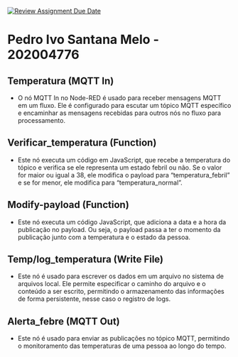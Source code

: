 [![Review Assignment Due Date](https://classroom.github.com/assets/deadline-readme-button-24ddc0f5d75046c5622901739e7c5dd533143b0c8e959d652212380cedb1ea36.svg)](https://classroom.github.com/a/nTFtQnuC)

# Pedro Ivo Santana Melo - 202004776

## Temperatura (MQTT In)
* O nó MQTT In no Node-RED é usado para receber mensagens MQTT em um fluxo. Ele é configurado para escutar um tópico MQTT específico e encaminhar as mensagens recebidas para outros nós no fluxo para processamento.

## Verificar_temperatura (Function)
* Este nó executa um código em JavaScript, que recebe a temperatura do tópico e verifica se ele representa um estado febril ou não. Se o valor for maior ou igual a 38, ele modifica o payload para “temperatura_febril” e se for menor, ele modifica para “temperatura_normal”.

## Modify-payload (Function)
* Este nó executa um código JavaScript, que adiciona a data e a hora da publicação no payload. Ou seja, o payload passa a ter o momento da publicação junto com a temperatura e o estado da pessoa.

## Temp/log_temperatura (Write File)
* Este nó é usado para escrever os dados em um arquivo no sistema de arquivos local. Ele permite especificar o caminho do arquivo e o conteúdo a ser escrito, permitindo o armazenamento das informações de forma persistente, nesse caso o registro de logs.

## Alerta_febre (MQTT Out)
* Este nó é usado para enviar as publicações no tópico MQTT, permitindo o monitoramento das temperaturas de uma pessoa ao longo do tempo.

